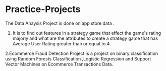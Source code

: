 # Practice-Projects
The Data Anaysis Project is done on app store data .
1. It is to find out features in a strategy game that effect the game's rating majorly and what are the attributes to create a strategy game that has Average User Rating greater than or equal to 4.

2.Ecommerce Fraud Detection Project is a project on binary classification using Random Forests Classification ,Logistic Regression and Support Vector Machines on Ecommerce Transactions Data.

